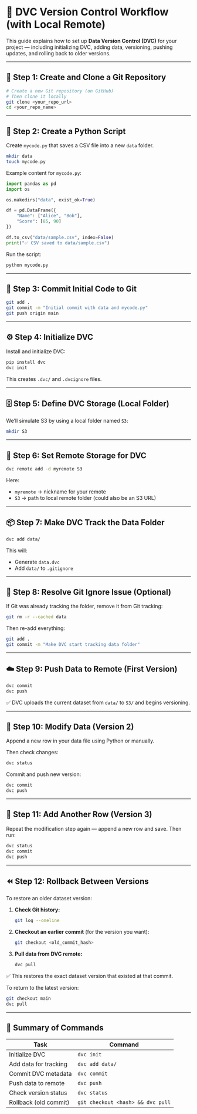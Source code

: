 # 🧠 DVC Version Control Workflow (with Local Remote)

This guide explains how to set up **Data Version Control (DVC)** for your project — including initializing DVC, adding data, versioning, pushing updates, and rolling back to older versions.

---

## 🧩 Step 1: Create and Clone a Git Repository

```bash
# Create a new Git repository (on GitHub)
# Then clone it locally
git clone <your_repo_url>
cd <your_repo_name>
```

---

## 📝 Step 2: Create a Python Script

Create `mycode.py` that saves a CSV file into a new `data` folder.

```bash
mkdir data
touch mycode.py
```

Example content for `mycode.py`:

```python
import pandas as pd
import os

os.makedirs("data", exist_ok=True)

df = pd.DataFrame({
    "Name": ["Alice", "Bob"],
    "Score": [85, 90]
})

df.to_csv("data/sample.csv", index=False)
print("✅ CSV saved to data/sample.csv")
```

Run the script:
```bash
python mycode.py
```

---

## 🧾 Step 3: Commit Initial Code to Git

```bash
git add .
git commit -m "Initial commit with data and mycode.py"
git push origin main
```

---

## ⚙️ Step 4: Initialize DVC

Install and initialize DVC:

```bash
pip install dvc
dvc init
```

This creates `.dvc/` and `.dvcignore` files.

---

## 🗄️ Step 5: Define DVC Storage (Local Folder)

We’ll simulate S3 by using a local folder named `S3`:

```bash
mkdir S3
```

---

## 🔗 Step 6: Set Remote Storage for DVC

```bash
dvc remote add -d myremote S3
```

Here:
- `myremote` → nickname for your remote
- `S3` → path to local remote folder (could also be an S3 URL)

---

## 📦 Step 7: Make DVC Track the Data Folder

```bash
dvc add data/
```

This will:
- Generate `data.dvc`
- Add `data/` to `.gitignore`

---

## 🧩 Step 8: Resolve Git Ignore Issue (Optional)

If Git was already tracking the folder, remove it from Git tracking:

```bash
git rm -r --cached data
```

Then re-add everything:
```bash
git add .
git commit -m "Make DVC start tracking data folder"
```

---

## ☁️ Step 9: Push Data to Remote (First Version)

```bash
dvc commit
dvc push
```

✅ DVC uploads the current dataset from `data/` to `S3/` and begins versioning.

---

## 🔄 Step 10: Modify Data (Version 2)

Append a new row in your data file using Python or manually.

Then check changes:
```bash
dvc status
```

Commit and push new version:
```bash
dvc commit
dvc push
```

---

## 🔁 Step 11: Add Another Row (Version 3)

Repeat the modification step again — append a new row and save.
Then run:
```bash
dvc status
dvc commit
dvc push
```

---

## ⏪ Step 12: Rollback Between Versions

To restore an older dataset version:

1. **Check Git history:**
   ```bash
   git log --oneline
   ```

2. **Checkout an earlier commit** (for the version you want):
   ```bash
   git checkout <old_commit_hash>
   ```

3. **Pull data from DVC remote:**
   ```bash
   dvc pull
   ```

✅ This restores the exact dataset version that existed at that commit.

To return to the latest version:
```bash
git checkout main
dvc pull
```

---

## 🧹 Summary of Commands

| Task | Command |
|------|----------|
| Initialize DVC | `dvc init` |
| Add data for tracking | `dvc add data/` |
| Commit DVC metadata | `dvc commit` |
| Push data to remote | `dvc push` |
| Check version status | `dvc status` |
| Rollback (old commit) | `git checkout <hash> && dvc pull` |
